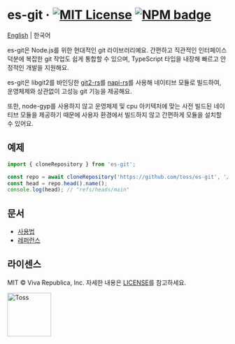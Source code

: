 # es-git &middot; [![MIT License](https://img.shields.io/badge/license-MIT-blue.svg)](https://github.com/toss/es-git/blob/main/LICENSE) [![NPM badge](https://img.shields.io/npm/v/es-git?logo=npm)](https://www.npmjs.com/package/es-git)

[English](https://github.com/toss/es-git/blob/main/README.md) | 한국어

es-git은 Node.js를 위한 현대적인 git 라이브러리예요. 간편하고 직관적인 인터페이스 덕분에 복잡한 git 작업도 쉽게 통합할 수 있으며, TypeScript 타입을 내장해 빠르고 안정적인 개발을
지원해요.

es-git은 libgit2를 바인딩한 [git2-rs](https://github.com/rust-lang/git2-rs)를 [napi-rs](https://napi.rs/)를 사용해 네이티브 모듈로 빌드하여,
운영체제와 상관없이 고성능 git 기능을 제공해요.

또한, node-gyp를 사용하지 않고 운영체제 및 cpu 아키텍처에 맞는 사전 빌드된 네이티브 모듈을 제공하기 때문에 사용자 환경에서 빌드하지 않고 간편하게
모듈을 설치할 수 있어요.

## 예제

```ts
import { cloneRepository } from 'es-git';

const repo = await cloneRepository('https://github.com/toss/es-git', '/path/to/clone');
const head = repo.head().name();
console.log(head); // "refs/heads/main"
```

## 문서

- [사용법](https://es-git.slash.page/ko/usage/open)
- [레퍼런스](https://es-git.slash.page/ko/reference/globals)

## 라이센스

MIT © Viva Republica, Inc. 자세한 내용은 [LICENSE](./LICENSE)를 참고하세요.

<a title="Toss" href="https://toss.im">
  <picture>
    <source media="(prefers-color-scheme: dark)" srcset="https://static.toss.im/logos/png/4x/logo-toss-reverse.png">
    <img alt="Toss" src="https://static.toss.im/logos/png/4x/logo-toss.png" width="100">
  </picture>
</a>
